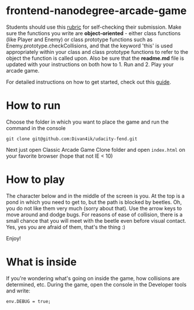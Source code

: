 frontend-nanodegree-arcade-game
===============================

Students should use this [rubric](https://review.udacity.com/#!/projects/2696458597/rubric) for self-checking their submission. Make sure the functions you write are **object-oriented** - either class functions (like Player and Enemy) or class prototype functions such as Enemy.prototype.checkCollisions, and that the keyword 'this' is used appropriately within your class and class prototype functions to refer to the object the function is called upon. Also be sure that the **readme.md** file is updated with your instructions on both how to 1. Run and 2. Play your arcade game.

For detailed instructions on how to get started, check out this [guide](https://docs.google.com/document/d/1v01aScPjSWCCWQLIpFqvg3-vXLH2e8_SZQKC8jNO0Dc/pub?embedded=true).

# How to run

Choose the folder in which you want to place the game and run the command in the console

```
git clone git@github.com:Divan4ik/udacity-fend.git
```

Next just open Classic Arcade Game Clone folder and open `index.html` on your favorite browser (hope that not IE < 10)

# How to play

The character below and in the middle of the screen is you. At the top is a pond in which you need to get to, but the path is blocked by beetles. Oh, you do not like them very much (sorry about that). Use the arrow keys to move around and dodge bugs. For reasons of ease of collision, there is a small chance that you will meet with the beetle even before visual contact. Yes, yes you are afraid of them, that's the thing :)

Enjoy!

# What is inside

If you're wondering what's going on inside the game, how collisions are determined, etc. During the game, open the console in the Developer tools and write:

```
env.DEBUG = true;
```